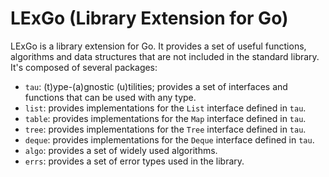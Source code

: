 # LExGo (Library Extension for Go)

LExGo is a library extension for Go. It provides a set of useful functions, algorithms and data structures that are not included in the standard library. It's composed of several packages:

- `tau`: (t)ype-(a)gnostic (u)tilities; provides a set of interfaces and functions that can be used with any type.
- `list`: provides implementations for the `List` interface defined in `tau`.
- `table`: provides implementations for the `Map` interface defined in `tau`.
- `tree`: provides implementations for the `Tree` interface defined in `tau`.
- `deque`: provides implementations for the `Deque` interface defined in `tau`.
- `algo`: provides a set of widely used algorithms.
- `errs`: provides a set of error types used in the library.